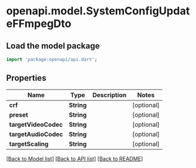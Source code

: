 # openapi.model.SystemConfigUpdateFFmpegDto

## Load the model package
```dart
import 'package:openapi/api.dart';
```

## Properties
Name | Type | Description | Notes
------------ | ------------- | ------------- | -------------
**crf** | **String** |  | [optional] 
**preset** | **String** |  | [optional] 
**targetVideoCodec** | **String** |  | [optional] 
**targetAudioCodec** | **String** |  | [optional] 
**targetScaling** | **String** |  | [optional] 

[[Back to Model list]](../README.md#documentation-for-models) [[Back to API list]](../README.md#documentation-for-api-endpoints) [[Back to README]](../README.md)


